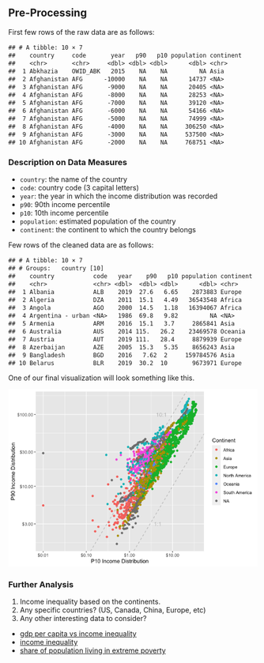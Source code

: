 ## Pre-Processing

First few rows of the raw data are as follows:

    ## # A tibble: 10 × 7
    ##    country     code       year   p90   p10 population continent
    ##    <chr>       <chr>     <dbl> <dbl> <dbl>      <dbl> <chr>    
    ##  1 Abkhazia    OWID_ABK   2015    NA    NA         NA Asia     
    ##  2 Afghanistan AFG      -10000    NA    NA      14737 <NA>     
    ##  3 Afghanistan AFG       -9000    NA    NA      20405 <NA>     
    ##  4 Afghanistan AFG       -8000    NA    NA      28253 <NA>     
    ##  5 Afghanistan AFG       -7000    NA    NA      39120 <NA>     
    ##  6 Afghanistan AFG       -6000    NA    NA      54166 <NA>     
    ##  7 Afghanistan AFG       -5000    NA    NA      74999 <NA>     
    ##  8 Afghanistan AFG       -4000    NA    NA     306250 <NA>     
    ##  9 Afghanistan AFG       -3000    NA    NA     537500 <NA>     
    ## 10 Afghanistan AFG       -2000    NA    NA     768751 <NA>

### Description on Data Measures

-   `country`: the name of the country
-   `code`: country code (3 capital letters)
-   `year`: the year in which the income distribution was recorded
-   `p90`: 90th income percentile
-   `p10`: 10th income percentile
-   `population`: estimated population of the country
-   `continent`: the continent to which the country belongs

Few rows of the cleaned data are as follows:

    ## # A tibble: 10 × 7
    ## # Groups:   country [10]
    ##    country           code   year    p90   p10 population continent
    ##    <chr>             <chr> <dbl>  <dbl> <dbl>      <dbl> <chr>    
    ##  1 Albania           ALB    2019  27.6   6.65    2873883 Europe   
    ##  2 Algeria           DZA    2011  15.1   4.49   36543548 Africa   
    ##  3 Angola            AGO    2000  14.5   1.18   16394067 Africa   
    ##  4 Argentina - urban <NA>   1986  69.8   9.82         NA <NA>     
    ##  5 Armenia           ARM    2016  15.1   3.7     2865841 Asia     
    ##  6 Australia         AUS    2014 115.   26.2    23469578 Oceania  
    ##  7 Austria           AUT    2019 111.   28.4     8879939 Europe   
    ##  8 Azerbaijan        AZE    2005  15.3   5.35    8656243 Asia     
    ##  9 Bangladesh        BGD    2016   7.62  2     159784576 Asia     
    ## 10 Belarus           BLR    2019  30.2  10       9673971 Europe

One of our final visualization will look something like this.

![](eda_files/figure-markdown_github/unnamed-chunk-4-1.png)

### Further Analysis

1.  Income inequality based on the continents.
2.  Any specific countries? (US, Canada, China, Europe, etc)
3.  Any other interesting data to consider?

-   [gdp per capita vs income
    inequality](https://ourworldindata.org/grapher/gdp-per-capita-vs-economic-inequality)
-   [income
    inequality](https://ourworldindata.org/grapher/economic-inequality-gini-index)
-   [share of population living in extreme
    poverty](https://ourworldindata.org/explorers/poverty-explorer)
